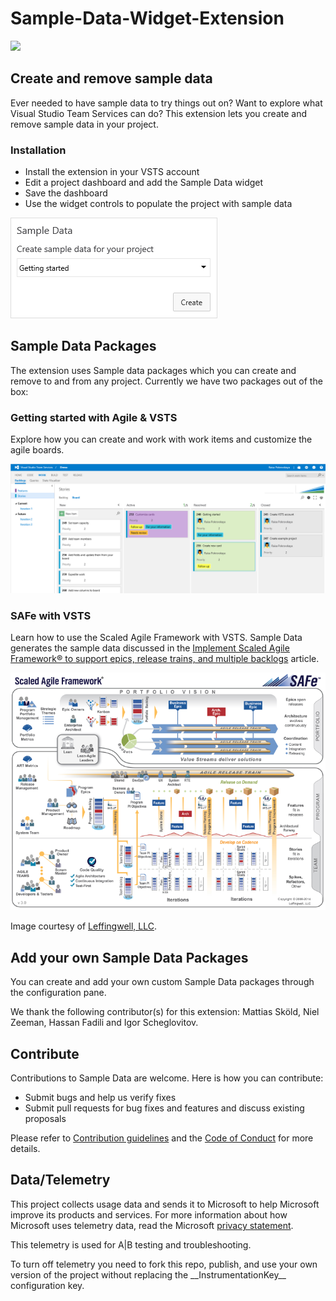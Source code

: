 # Sample-Data-Widget-Extension

![](https://almrangers.visualstudio.com/_apis/public/build/definitions/7f3cfb9a-d1cb-4e66-9d36-1af87b906fe9/152/badge)

## Create and remove sample data 

Ever needed to have sample data to try things out on? Want to explore what Visual Studio Team Services can do? This extension lets you create and remove sample data in your project.

### Installation
* Install the extension in your VSTS account
* Edit a project dashboard and add the Sample Data widget
* Save the dashboard
* Use the widget controls to populate the project with sample data

![](src/SampleData/img/SampleDataWidget.png)
 
## Sample Data Packages
The extension uses Sample data packages which you can create and remove to and from any project. 
Currently we have two packages out of the box: 

### Getting started with Agile & VSTS
Explore how you can create and work with work items and customize the agile boards.

![](src/SampleData/img//WIs.png)

### SAFe with VSTS
Learn how to use the Scaled Agile Framework with VSTS. Sample Data generates the sample data discussed in the [Implement Scaled Agile Framework® to support epics, release trains, and multiple backlogs](https://www.visualstudio.com/docs/work/scale/scaled-agile-framework) article.

![](src/SampleData/img//safe-concepts-poster.png)

Image courtesy of [Leffingwell, LLC](http://scaledagileframework.com/).

## Add your own Sample Data Packages ###

You can create and add your own custom Sample Data packages through the configuration pane.

We thank the following contributor(s) for this extension: Mattias Sköld, Niel Zeeman, Hassan Fadili and Igor Scheglovitov.

## Contribute
Contributions to Sample Data are welcome. Here is how you can contribute:  

- Submit bugs and help us verify fixes  
- Submit pull requests for bug fixes and features and discuss existing proposals   

Please refer to [Contribution guidelines](.github/CONTRIBUTING.md) and the [Code of Conduct](.github/COC.md) for more details.

## Data/Telemetry
This project collects usage data and sends it to Microsoft to help Microsoft improve its products and services. For more information about how Microsoft uses telemetry data, read the Microsoft [privacy statement](http://go.microsoft.com/fwlink/?LinkId=521839). 

This telemetry is used for A|B testing and troubleshooting. 

To turn off telemetry you need to fork this repo, publish, and use your own version of the project without replacing the \_\_InstrumentationKey\_\_ configuration key.
